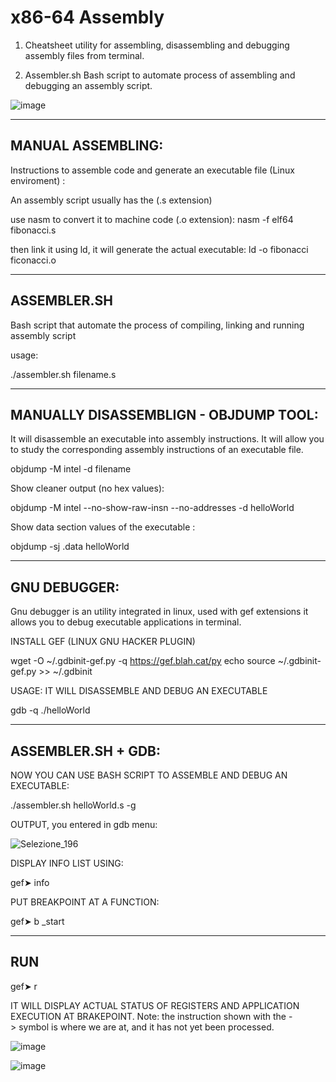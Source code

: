 # x86-64 Assembly

1) Cheatsheet utility for assembling, disassembling and debugging assembly files from terminal.

2) Assembler.sh Bash script to automate process of assembling and debugging an assembly script. 

![image](https://user-images.githubusercontent.com/118491337/202597717-2277d022-e3dd-4473-9fe1-aae28ea0e8ed.png)





------------------
MANUAL ASSEMBLING:
------------------

Instructions to assemble code and generate an executable file (Linux enviroment) :

An assembly script usually has the (.s extension)

use nasm to convert it to machine code (.o extension): nasm -f elf64 fibonacci.s

then link it using ld, it will generate the actual executable: ld -o fibonacci ficonacci.o



------------
ASSEMBLER.SH
------------

Bash script that automate the process of compiling, linking and running assembly script

usage:

./assembler.sh filename.s



--------------------------------------------
MANUALLY DISASSEMBLIGN - OBJDUMP TOOL:
--------------------------------------------

It will disassemble an executable into assembly instructions. It will allow you to study the corresponding assembly instructions of an executable file. 

objdump -M intel -d filename

Show cleaner output (no hex values):

objdump -M intel --no-show-raw-insn --no-addresses -d helloWorld

Show data section values of the executable :

objdump -sj .data helloWorld


-------------
GNU DEBUGGER:
-------------

Gnu debugger is an utility integrated in linux, used with gef extensions it allows you to debug executable applications in terminal.

INSTALL GEF (LINUX GNU HACKER PLUGIN)

wget -O ~/.gdbinit-gef.py -q https://gef.blah.cat/py
echo source ~/.gdbinit-gef.py >> ~/.gdbinit

USAGE: IT WILL DISASSEMBLE AND DEBUG AN EXECUTABLE

gdb -q ./helloWorld



-------------------
ASSEMBLER.SH + GDB:
-------------------

NOW YOU CAN USE BASH SCRIPT TO ASSEMBLE AND DEBUG AN EXECUTABLE:

./assembler.sh helloWorld.s -g


OUTPUT, you entered in gdb menu:

![Selezione_196](https://user-images.githubusercontent.com/118491337/202596562-da46264f-9b60-4ca9-be59-404e913a6435.png)


DISPLAY INFO LIST USING:

gef➤ info


PUT BREAKPOINT AT A FUNCTION:

gef➤  b _start


----------------
RUN
----------------

gef➤ r

IT WILL DISPLAY ACTUAL STATUS OF REGISTERS AND APPLICATION EXECUTION AT BRAKEPOINT.
Note: the instruction shown with the -> symbol is where we are at, and it has not yet been processed.

![image](https://user-images.githubusercontent.com/118491337/202597717-2277d022-e3dd-4473-9fe1-aae28ea0e8ed.png)

![image](https://user-images.githubusercontent.com/118491337/202597624-9646a79f-3816-4835-bdcb-9007d0baf0a9.png)

































